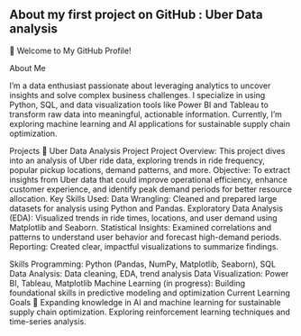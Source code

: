## About my first project on GitHub : Uber Data analysis 
👋 Welcome to My GitHub Profile!

About Me

I’m a data enthusiast passionate about leveraging analytics to uncover insights and solve complex business challenges. I specialize in using Python, SQL, and data visualization tools like Power BI and Tableau to transform raw data into meaningful, actionable information. Currently, I’m exploring machine learning and AI applications for sustainable supply chain optimization.

Projects
🚕 Uber Data Analysis Project
Project Overview: This project dives into an analysis of Uber ride data, exploring trends in ride frequency, popular pickup locations, demand patterns, and more.
Objective: To extract insights from Uber data that could improve operational efficiency, enhance customer experience, and identify peak demand periods for better resource allocation.
Key Skills Used:
Data Wrangling: Cleaned and prepared large datasets for analysis using Python and Pandas.
Exploratory Data Analysis (EDA): Visualized trends in ride times, locations, and user demand using Matplotlib and Seaborn.
Statistical Insights: Examined correlations and patterns to understand user behavior and forecast high-demand periods.
Reporting: Created clear, impactful visualizations to summarize findings.

Skills
Programming: Python (Pandas, NumPy, Matplotlib, Seaborn), SQL
Data Analysis: Data cleaning, EDA, trend analysis
Data Visualization: Power BI, Tableau, Matplotlib
Machine Learning (in progress): Building foundational skills in predictive modeling and optimization
Current Learning Goals 🎯
Expanding knowledge in AI and machine learning for sustainable supply chain optimization.
Exploring reinforcement learning techniques and time-series analysis.
